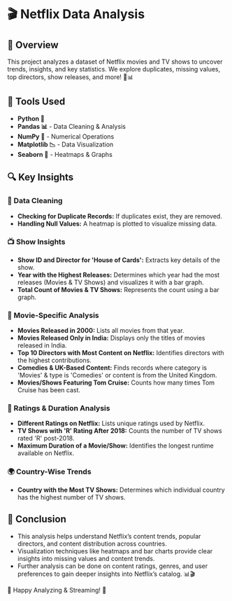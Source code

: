 # 🎬 Netflix Data Analysis

## 📌 Overview
This project analyzes a dataset of Netflix movies and TV shows to uncover trends, insights, and key statistics. We explore duplicates, missing values, top directors, show releases, and more! 🍿📊

## 🔧 Tools Used
- **Python 🐍**
- **Pandas 📊** - Data Cleaning & Analysis
- **NumPy 🔢** - Numerical Operations
- **Matplotlib 📉** - Data Visualization
- **Seaborn 🎨** - Heatmaps & Graphs

## 🔍 Key Insights

### 🔄 Data Cleaning
- **Checking for Duplicate Records:** If duplicates exist, they are removed.
- **Handling Null Values:** A heatmap is plotted to visualize missing data.

### 📺 Show Insights
- **Show ID and Director for 'House of Cards':** Extracts key details of the show.
- **Year with the Highest Releases:** Determines which year had the most releases (Movies & TV Shows) and visualizes it with a bar graph.
- **Total Count of Movies & TV Shows:** Represents the count using a bar graph.

### 🎥 Movie-Specific Analysis
- **Movies Released in 2000:** Lists all movies from that year.
- **Movies Released Only in India:** Displays only the titles of movies released in India.
- **Top 10 Directors with Most Content on Netflix:** Identifies directors with the highest contributions.
- **Comedies & UK-Based Content:** Finds records where category is 'Movies' & type is 'Comedies' or content is from the United Kingdom.
- **Movies/Shows Featuring Tom Cruise:** Counts how many times Tom Cruise has been cast.

### 🔢 Ratings & Duration Analysis
- **Different Ratings on Netflix:** Lists unique ratings used by Netflix.
- **TV Shows with 'R' Rating After 2018:** Counts the number of TV shows rated 'R' post-2018.
- **Maximum Duration of a Movie/Show:** Identifies the longest runtime available on Netflix.

### 🌍 Country-Wise Trends
- **Country with the Most TV Shows:** Determines which individual country has the highest number of TV shows.

## 📜 Conclusion
- This analysis helps understand Netflix’s content trends, popular directors, and content distribution across countries.
- Visualization techniques like heatmaps and bar charts provide clear insights into missing values and content trends.
- Further analysis can be done on content ratings, genres, and user preferences to gain deeper insights into Netflix’s catalog. 📊🎬

🚀 Happy Analyzing & Streaming! 🍿
